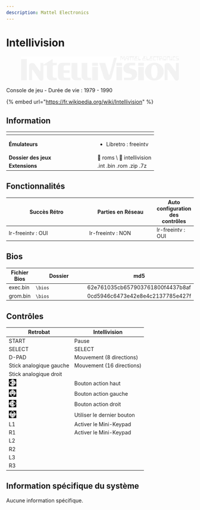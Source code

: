 ```yaml
---
description: Mattel Electronics
---
```


# Intellivision

<div align="left">

<figure><picture><source srcset="https://raw.githubusercontent.com/fabricecaruso/es-theme-carbon/91d85c7849cc550b0cac4e75cb8e0923d3b61b5e/art/logos/intellivision-w.svg" media="(prefers-color-scheme: dark)"><img src="https://raw.githubusercontent.com/fabricecaruso/es-theme-carbon/52ff37c9e265587d006945a2ba695b5a962b3a3d/art/logos/intellivision.svg" alt=""></picture><figcaption></figcaption></figure>

</div>

Console de jeu - Durée de vie : 1979 - 1990

{% embed url="https://fr.wikipedia.org/wiki/Intellivision" %}

## Information

<table data-header-hidden><thead><tr><th width="224"></th><th></th></tr></thead><tbody><tr><td><strong>Émulateurs</strong></td><td><ul><li>Libretro : freeintv</li></ul></td></tr><tr><td><strong>Dossier des jeux</strong></td><td><span data-gb-custom-inline data-tag="emoji" data-code="1f4c2">📂</span> roms \ <span data-gb-custom-inline data-tag="emoji" data-code="1f4c2">📂</span> intellivision</td></tr><tr><td><strong>Extensions</strong></td><td>.int .bin .rom .zip .7z</td></tr></tbody></table>

## Fonctionnalités

<table><thead><tr><th width="245">Succès Rétro</th><th width="200">Parties en Réseau</th><th>Auto configuration des contrôles</th></tr></thead><tbody><tr><td>lr-freeintv : OUI</td><td>lr-freeintv : NON</td><td>lr-freeintv : OUI</td></tr></tbody></table>

## Bios

<table><thead><tr><th>Fichier Bios</th><th width="169">Dossier</th><th>md5</th></tr></thead><tbody><tr><td>exec.bin</td><td><code>\bios</code></td><td>62e761035cb657903761800f4437b8af</td></tr><tr><td>grom.bin</td><td><code>\bios</code></td><td>0cd5946c6473e42e8e4c2137785e427f</td></tr></tbody></table>

## Contrôles

| Retrobat                                       | Intellivision              |
| ---------------------------------------------- | -------------------------- |
| START                                          | Pause                      |
| SELECT                                         | SELECT                     |
| D-PAD                                          | Mouvement (8 directions)   |
| Stick analogique gauche                        | Mouvement (16 directions)  |
| Stick analogique droit                         |                            |
| ![](<../../../.gitbook/assets/image (33).png>) | Bouton action haut         |
| ![](<../../../.gitbook/assets/image (20).png>) | Bouton action gauche       |
| ![](<../../../.gitbook/assets/image (7).png>)  | Bouton action droit        |
| ![](<../../../.gitbook/assets/image (35).png>) | Utiliser le dernier bouton |
| L1                                             | Activer le Mini-Keypad     |
| R1                                             | Activer le Mini-Keypad     |
| L2                                             |                            |
| R2                                             |                            |
| L3                                             |                            |
| R3                                             |                            |

## Information spécifique du système

Aucune information spécifique.

